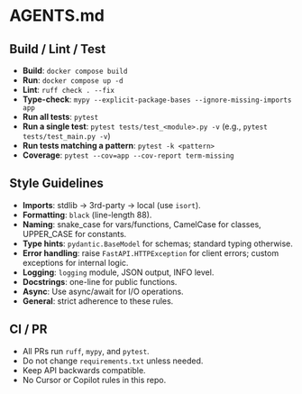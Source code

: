 # AGENTS.md

## Build / Lint / Test
- **Build**: `docker compose build`
- **Run**: `docker compose up -d`
- **Lint**: `ruff check . --fix`
- **Type-check**: `mypy --explicit-package-bases --ignore-missing-imports app`
- **Run all tests**: `pytest`
- **Run a single test**: `pytest tests/test_<module>.py -v` (e.g., `pytest tests/test_main.py -v`)
- **Run tests matching a pattern**: `pytest -k <pattern>`
- **Coverage**: `pytest --cov=app --cov-report term-missing`

## Style Guidelines
- **Imports**: stdlib → 3rd-party → local (use `isort`).
- **Formatting**: `black` (line-length 88).
- **Naming**: snake_case for vars/functions, CamelCase for classes, UPPER_CASE for constants.
- **Type hints**: `pydantic.BaseModel` for schemas; standard typing otherwise.
- **Error handling**: raise `FastAPI.HTTPException` for client errors; custom exceptions for internal logic.
- **Logging**: `logging` module, JSON output, INFO level.
- **Docstrings**: one-line for public functions.
- **Async**: Use async/await for I/O operations.
- **General**: strict adherence to these rules.

## CI / PR
- All PRs run `ruff`, `mypy`, and `pytest`.
- Do not change `requirements.txt` unless needed.
- Keep API backwards compatible.
- No Cursor or Copilot rules in this repo.
